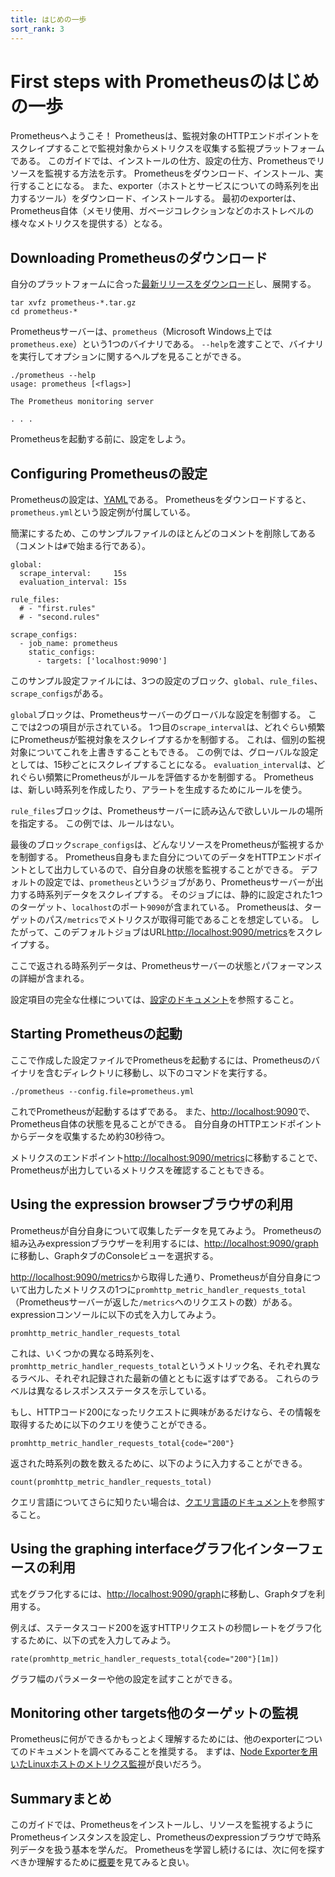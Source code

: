 ```yaml
---
title: はじめの一歩
sort_rank: 3
---
```


# <span class="original-header">First steps with </span>Prometheusのはじめの一歩

Prometheusへようこそ！
Prometheusは、監視対象のHTTPエンドポイントをスクレイプすることで監視対象からメトリクスを収集する監視プラットフォームである。
このガイドでは、インストールの仕方、設定の仕方、Prometheusでリソースを監視する方法を示す。
Prometheusをダウンロード、インストール、実行することになる。
また、exporter（ホストとサービスについての時系列を出力するツール）をダウンロード、インストールする。
最初のexporterは、Prometheus自体（メモリ使用、ガベージコレクションなどのホストレベルの様々なメトリクスを提供する）となる。



## <span class="original-header">Downloading </span>Prometheusのダウンロード

自分のプラットフォームに合った[最新リリースをダウンロード](/download)し、展開する。
```language-bash
tar xvfz prometheus-*.tar.gz
cd prometheus-*
```

Prometheusサーバーは、`prometheus`（Microsoft Windows上では`prometheus.exe`）という1つのバイナリである。
`--help`を渡すことで、バイナリを実行してオプションに関するヘルプを見ることができる。

```language-bash
./prometheus --help
usage: prometheus [<flags>]

The Prometheus monitoring server

. . .
```

Prometheusを起動する前に、設定をしよう。


## <span class="original-header">Configuring </span>Prometheusの設定

Prometheusの設定は、[YAML](http://www.yaml.org/start.html)である。
Prometheusをダウンロードすると、`prometheus.yml`という設定例が付属している。

簡潔にするため、このサンプルファイルのほとんどのコメントを削除してある（コメントは`#`で始まる行である）。

```language-yaml
global:
  scrape_interval:     15s
  evaluation_interval: 15s

rule_files:
  # - "first.rules"
  # - "second.rules"

scrape_configs:
  - job_name: prometheus
    static_configs:
      - targets: ['localhost:9090']
```

このサンプル設定ファイルには、3つの設定のブロック、`global`、`rule_files`、`scrape_configs`がある。

`global`ブロックは、Prometheusサーバーのグローバルな設定を制御する。
ここでは2つの項目が示されている。
1つ目の`scrape_interval`は、どれぐらい頻繁にPrometheusが監視対象をスクレイプするかを制御する。
これは、個別の監視対象についてこれを上書きすることもできる。
この例では、グローバルな設定としては、15秒ごとにスクレイプすることになる。
`evaluation_interval`は、どれぐらい頻繁にPrometheusがルールを評価するかを制御する。
Prometheusは、新しい時系列を作成したり、アラートを生成するためにルールを使う。

`rule_files`ブロックは、Prometheusサーバーに読み込んで欲しいルールの場所を指定する。
この例では、ルールはない。

最後のブロック`scrape_configs`は、どんなリソースをPrometheusが監視するかを制御する。
Prometheus自身もまた自分についてのデータをHTTPエンドポイントとして出力しているので、自分自身の状態を監視することができる。
デフォルトの設定では、`prometheus`というジョブがあり、Prometheusサーバーが出力する時系列データをスクレイプする。
そのジョブには、静的に設定された1つのターゲット、`localhost`のポート`9090`が含まれている。
Prometheusは、ターゲットのパス`/metrics`でメトリクスが取得可能であることを想定している。
したがって、このデフォルトジョブはURL[http://localhost:9090/metrics](http://localhost:9090/metrics)をスクレイプする。

ここで返される時系列データは、Prometheusサーバーの状態とパフォーマンスの詳細が含まれる。

設定項目の完全な仕様については、[設定のドキュメント](/ja/docs/operating/configuration)を参照すること。

## <span class="original-header">Starting </span>Prometheusの起動

ここで作成した設定ファイルでPrometheusを起動するには、Prometheusのバイナリを含むディレクトリに移動し、以下のコマンドを実行する。

```language-bash
./prometheus --config.file=prometheus.yml
```

これでPrometheusが起動するはずである。
また、[http://localhost:9090](http://localhost:9090)で、Prometheus自体の状態を見ることができる。
自分自身のHTTPエンドポイントからデータを収集するため約30秒待つ。

メトリクスのエンドポイント[http://localhost:9090/metrics](http://localhost:9090/metrics)に移動することで、
Prometheusが出力しているメトリクスを確認することもできる。

## <span class="original-header">Using the </span>expression<span class="original-header"> browser</span>ブラウザの利用

Prometheusが自分自身について収集したデータを見てみよう。
Prometheusの組み込みexpressionブラウザーを利用するには、[http://localhost:9090/graph](http://localhost:9090/graph)に移動し、GraphタブのConsoleビューを選択する。

[http://localhost:9090/metrics](http://localhost:9090/metrics)から取得した通り、Prometheusが自分自身について出力したメトリクスの1つに`promhttp_metric_handler_requests_total`（Prometheusサーバーが返した`/metrics`へのリクエストの数）がある。expressionコンソールに以下の式を入力してみよう。

```
promhttp_metric_handler_requests_total
```

これは、いくつかの異なる時系列を、`promhttp_metric_handler_requests_total`というメトリック名、それぞれ異なるラベル、それぞれ記録された最新の値とともに返すはずである。
これらのラベルは異なるレスポンスステータスを示している。

もし、HTTPコード200になったリクエストに興味があるだけなら、その情報を取得するために以下のクエリを使うことができる。

```
promhttp_metric_handler_requests_total{code="200"}
```

返された時系列の数を数えるために、以下のように入力することができる。

```
count(promhttp_metric_handler_requests_total)
```

クエリ言語についてさらに知りたい場合は、[クエリ言語のドキュメント](/ja/docs/querying/basics/)を参照すること。

## <span class="original-header">Using the graphing interface</span>グラフ化インターフェースの利用

式をグラフ化するには、[http://localhost:9090/graph](http://localhost:9090/graph)に移動し、Graphタブを利用する。

例えば、ステータスコード200を返すHTTPリクエストの秒間レートをグラフ化するために、以下の式を入力してみよう。

```
rate(promhttp_metric_handler_requests_total{code="200"}[1m])
```

グラフ幅のパラメーターや他の設定を試すことができる。

## <span class="original-header">Monitoring other targets</span>他のターゲットの監視

Prometheusに何ができるかもっとよく理解するためには、他のexporterについてのドキュメントを調べてみることを推奨する。
まずは、[Node Exporterを用いたLinuxホストのメトリクス監視](/ja/docs/guides/node-exporter)が良いだろう。

## <span class="original-header">Summary</span>まとめ

このガイドでは、Prometheusをインストールし、リソースを監視するようにPrometheusインスタンスを設定し、Prometheusのexpressionブラウザで時系列データを扱う基本を学んだ。
Prometheusを学習し続けるには、次に何を探すべきか理解するために[概要](/ja/docs/introduction/overview)を見てみると良い。
